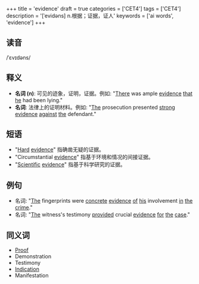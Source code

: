 +++
title = 'evidence'
draft = true
categories = ['CET4']
tags = ['CET4']
description = '[ˈevidəns] n.根据；证据，证人'
keywords = ['ai words', 'evidence']
+++

## 读音
/ˈɛvɪdəns/

## 释义
- **名词 (n)**: 可见的迹象，证明，证据。例如: "[There](/zh/post/there/) was ample [evidence](/zh/post/evidence/) [that](/zh/post/that/) [he](/zh/post/he/) had been lying."
- **名词**: 法律上的证明材料。例如: "[The](/zh/post/the/) prosecution presented [strong](/zh/post/strong/) [evidence](/zh/post/evidence/) [against](/zh/post/against/) [the](/zh/post/the/) defendant."

## 短语
- "[Hard](/zh/post/hard/) [evidence](/zh/post/evidence/)" 指确凿无疑的证据。
- "Circumstantial [evidence](/zh/post/evidence/)" 指基于环境和情况的间接证据。
- "[Scientific](/zh/post/scientific/) [evidence](/zh/post/evidence/)" 指基于科学研究的证据。

## 例句
- 名词: "[The](/zh/post/the/) fingerprints were [concrete](/zh/post/concrete/) [evidence](/zh/post/evidence/) [of](/zh/post/of/) [his](/zh/post/his/) involvement [in](/zh/post/in/) [the](/zh/post/the/) [crime](/zh/post/crime/)."
- 名词: "[The](/zh/post/the/) witness's testimony [provided](/zh/post/provided/) crucial [evidence](/zh/post/evidence/) [for](/zh/post/for/) [the](/zh/post/the/) [case](/zh/post/case/)."

## 同义词
- [Proof](/zh/post/proof/)
- Demonstration
- Testimony
- [Indication](/zh/post/indication/)
- Manifestation
